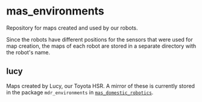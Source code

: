 # mas_environments

Repository for maps created and used by our robots.

Since the robots have different positions for the sensors that were used for map creation, the maps of each robot are stored in a separate directory with the robot's name.

## lucy

Maps created by Lucy, our Toyota HSR. A mirror of these is currently stored in the package `mdr_environments` in [`mas_domestic_robotics`](https://github.com/b-it-bots/mas_domestic_robotics).
